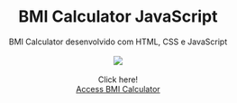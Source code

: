 <div align="center">
    <h1>
        BMI Calculator JavaScript
    </h1>
</div>
<div align="center" color="red">BMI Calculator desenvolvido com HTML, CSS e JavaScript</div>

<br>

<div align="center">
    <img  src="https://j.gifs.com/83oxO2.gif" >
</div>

<br>

<div align="center">Click here!</div>

<div align="center">
        <a href="https://kevinfigueira.github.io/-BMI-Calculator-JavaScript/">Access BMI Calculator</a>
</div>